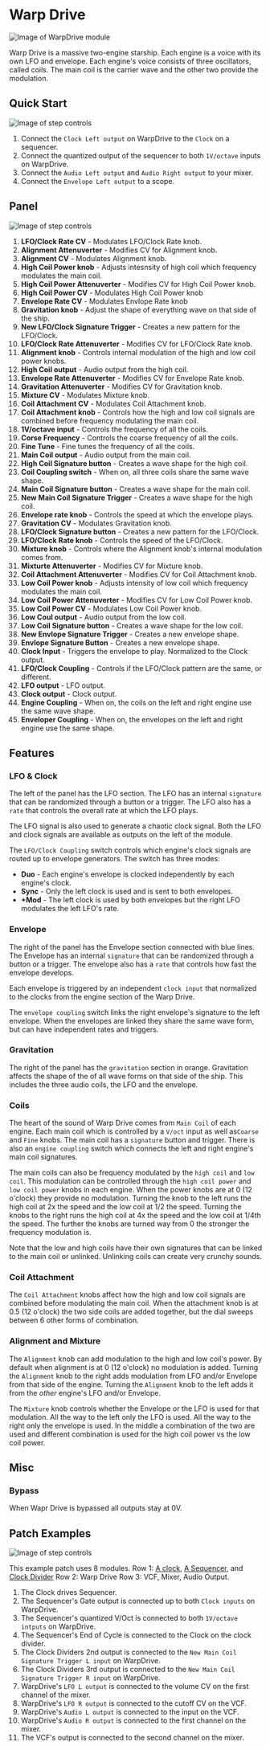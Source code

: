 
# Warp Drive
![Image of WarpDrive module](../images/WarpDrive.png)

Warp Drive is a massive two-engine starship. Each engine is a voice with its own LFO and envelope. Each engine's voice consists of three oscillators, called coils. The main coil is the carrier wave and the other two provide the modulation.

## Quick Start

![Image of step controls](../images/WarpDrive/quick_start_1.png)

1. Connect the `Clock Left output` on WarpDrive to the `Clock` on a sequencer.
2. Connect the quantized output of the sequencer to both `1V/octave` inputs on WarpDrive.
3. Connect the `Audio Left output` and `Audio Right output` to your mixer.
4. Connect the `Envelope Left output` to a scope.

## Panel

![Image of step controls](../images/WarpDrive/labels.png)

1. **LFO/Clock Rate CV** - Modulates LFO/Clock Rate knob.
2. **Alignment Attenuverter** - Modifies CV for Alignment knob.
3. **Alignment CV** - Modulates Alignment knob.
4. **High Coil Power knob** - Adjusts intesnsity of high coil which frequency modulates the main coil.
5. **High Coil Power Attenuverter** - Modifies CV for High Coil Power knob.
6. **High Coil Power CV** - Modulates High Coil Power knob
7. **Envelope Rate CV** - Modulates Envlope Rate knob
8. **Gravitation knob** - Adjust the shape of everything wave on that side of the ship.
9. **New LFO/Clock Signature Trigger** - Creates a new pattern for the LFO/Clock.
10. **LFO/Clock Rate Attenuverter** - Modifies CV for LFO/Clock Rate knob.
11. **Alignment knob** - Controls internal modulation of the high and low coil power knobs.
12. **High Coil output** - Audio output from the high coil.
13. **Envelope Rate Attenuverter** - Modifies CV for Envelope Rate knob.
14. **Gravitation Attenuverter** - Modifies CV for Gravitation knob.
15. **Mixture CV** - Modulates Mixture knob.
16. **Coil Attachment CV** - Modulates Coil Attachment knob.
17. **Coil Attachment knob** - Controls how the high and low coil signals are combined before frequency modulating the main coil.
18. **1V/octave input** - Controls the frequency of all the coils.
19. **Corse Frequency** - Controls the coarse frequency of all the coils.
20. **Fine Tune** - Fine tunes the frequency of all the coils.
21. **Main Coil output** - Audio output from the main coil.
22. **High Coil Signature button** - Creates a wave shape for the high coil.
23. **Coil Coupling switch** - When on, all three coils share the same wave shape.
24. **Main Coil Signature button** - Creates a wave shape for the main coil.
25. **New Main Coil Signature Trigger** - Creates a wave shape for the high coil.
26. **Envelope rate knob** - Controls the speed at which the envelope plays.
27. **Gravitation CV** - Modulates Gravitation knob.
28. **LFO/Clock Signature button** - Creates a new pattern for the LFO/Clock.
29. **LFO/Clock Rate knob** - Controls the speed of the LFO/Clock.
30. **Mixture knob** - Controls where the Alignment knob's internal modulation comes from.
31. **Mixturte Attenuverter** - Modifies CV for Mixture knob.
32. **Coil Attachment Attenuverter** - Modifies CV for Coil Attachment knob.
33. **Low Coil Power knob** - Adjusts intensity of low coil which frequency modulates the main coil.
34. **Low Coil Power Attenuverter** - Modifies CV for Low Coil Power knob.
35. **Low Coil Power CV** - Modulates Low Coil Power knob.
36. **Low Coul output** - Audio output from the low coil.
37. **Low Coil Signature button** - Creates a wave shape for the low coil.
38. **New Envlope Signature Trigger** - Creates a new envelope shape.
39. **Envlope Signature Button** - Creates a new envelope shape.
40. **Clock Input** - Triggers the envelope to play. Normalized to the Clock output.
41. **LFO/Clock Coupling** - Controls if the LFO/Clock pattern are the same, or different.
42. **LFO output** - LFO output.
43. **Clock output** - Clock output.
44. **Engine Coupling** - When on, the coils on the left and right engine use the same wave shape.
45. **Enveloper Coupling** - When on, the envelopes on the left and right engine use the same shape.


## Features

### LFO & Clock

The left of the panel has the LFO section. The LFO has an internal `signature` that can be randomized through a button or a trigger. The LFO also has a `rate` that controls the overall rate at which the LFO plays.

The LFO signal is also used to generate a chaotic clock signal. Both the LFO and clock signals are available as outputs on the left of the module.

The `LFO/Clock Coupling` switch controls which engine's clock signals are routed up to envelope generators. The switch has three modes:
* **Duo** - Each engine's envelope is clocked independently by each engine's clock. 
* **Sync** - Only the left clock is used and is sent to both envelopes.
* **+Mod** - The left clock is used by both envelopes but the right LFO modulates the left LFO's rate.  

### Envelope

The right of the panel has the Envelope section connected with blue lines. The Envelope has an internal `signature` that can be randomized through a button or a trigger. The envelope also has a `rate` that controls how fast the envelope develops. 

Each envelope is triggered by an independent `clock input` that normalized to the clocks from the engine section of the Warp Drive.

The `envelope coupling` switch links the right envelope's signature to the left envelope. When the envelopes are linked they share the same wave form, but can have independent rates and triggers.

### Gravitation

The right of the panel has the `gravitation` section in orange. Gravitation affects the shape of the of all wave forms on that side of the ship. This includes the three audio coils, the LFO and the envelope. 

### Coils

The heart of the sound of Warp Drive comes from `Main Coil` of each engine. Each main coil which is controlled by a `V/oct` input as well as`Coarse` and `Fine` knobs. The main coil has a `signature` button and trigger. There is also an `engine coupling` switch which connects the left and right engine's main coil signatures.

The main coils can also be frequency modulated by the `high coil` and `low coil`. This modulation can be controlled through the `high coil power` and `low coil power` knobs in each engine. When the power knobs are at 0 (12 o'clock) they provide no modulation. Turning the knob to the left runs the high coil at 2x the speed and the low coil at 1/2 the speed. Turning the knobs to the right runs the high coil at 4x the speed and the low coil at 1/4th the speed. The further the knobs are turned way from 0 the stronger the frequency modulation is.

Note that the low and high coils have their own signatures that can be linked to the main coil or unlinked. Unlinking coils can create very crunchy sounds.

### Coil Attachment

The `Coil Attachment` knobs affect how the high and low coil signals are combined before modulating the main coil. When the attachment knob is at 0.5 (12 o'clock) the two side coils are added together, but the dial sweeps between 6 other forms of combination.

### Alignment and Mixture

The `Alignment` knob can add modulation to the high and low coil's power. By default when alignment is at 0 (12 o'clock) no modulation is added. Turning the `Alignment` knob to the right adds modulation from LFO and/or Envelope from that side of the engine. Turning the `Alignment` knob to the left adds it from the *other* engine's LFO and/or Envelope.

The `Mixture` knob controls whether the Envelope or the LFO is used for that modulation. All the way to the left only the LFO is used. All the way to the right only the envelope is used. In the middle a combination of the two are used and different combination is used for the high coil power vs the low coil power.

## Misc

### Bypass
When Wapr Drive is bypassed all outputs stay at 0V.

## Patch Examples

![Image of step controls](../images/WarpDrive/example_1.png)

This example patch uses 8 modules.
Row 1: [A clock](https://library.vcvrack.com/ImpromptuModular/Clocked-Clkd), [A Sequencer](https://library.vcvrack.com/JW-Modules/8Seq), and [Clock Divider](https://library.vcvrack.com/Ohmer/RKD)
Row 2: Warp Drive
Row 3: VCF, Mixer, Audio Output.

1. The Clock drives Sequencer.
2. The Sequencer's Gate output is connected up to both `Clock inputs`  on WarpDrive.
3. The Sequencer's quantized V/Oct is connected to both `1V/octave intputs` on WarpDrive.
4. The Sequencer's End of Cycle is connected to the Clock on the clock divider.
5. The Clock Dividers 2nd output is connected to the `New Main Coil Signature Trigger L input` on WarpDrive.
6. The Clock Dividers 3rd output is connected to the `New Main Coil Signature Trigger R input` on WarpDrive.
7. WarpDrive's `LFO L output` is connected to the volume CV on the first channel of the mixer.
8. WarpDrive's `LFO R output` is connected to the cutoff CV on the VCF.
9. WarpDrive's `Audio L output` is connected to the input on the VCF.
10. WarpDrive's `Audio R output` is connected to the first channel on the mixer.
11. The VCF's output is connected to the second channel on the mixer.
